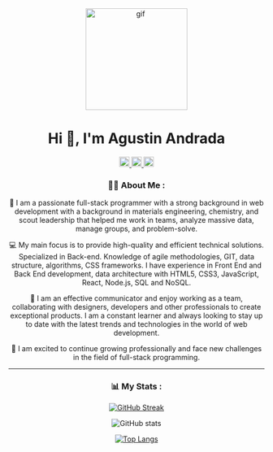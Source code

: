 <div id="header" align="center">
    <img alt="gif" src="https://media.giphy.com/media/etn52ENYVnpxqMaXiT/giphy.gif" width="200" auto-paly="true">
    <h1 align="center">Hi 🖖, I'm Agustin Andrada </h1>
<div/>
<div id="badges" align="center" >
     <a href="https://www.linkedin.com/in/agustin-andrada-928a87127/" target="_blank">
        <img alt="Linkedin URL" src="https://encrypted-tbn0.gstatic.com/images?q=tbn:ANd9GcTL5iJLydkS-Rpg8vuFF04qj48NnbRJb89d9dARmK4uaj4gK5YL&s" width="20" height="20">
    </a>
    <a href="https://twitter.com/agustin606" target="_blank">
        <img alt="Twitter URL" src="https://encrypted-tbn0.gstatic.com/images?q=tbn:ANd9GcS0IJVDdxX2gc2vMkTw1xWDQyzkjhTQqX28SlyiSE3q_8H0dLo&s" width="20" height="20">
    </a>
    <a href="https://www.instagram.com/agusandrada_1/" target="_blank">
        <img alt="instagram URL" src="https://www.freepnglogos.com/uploads/logo-ig-png/logo-ig-instagram-new-logo-vector-download-13.png" width="20" height="20">
    </a>
</div>

### 👨‍💻 About Me :
 
🚀 I am a passionate full-stack programmer with a strong background in web development with a background in materials engineering, chemistry, and scout leadership that helped me work in teams, analyze massive data, manage groups, and problem-solve.
  
💻 My main focus is to provide high-quality and efficient technical solutions. Specialized in Back-end. Knowledge of agile methodologies, GIT, data structure, algorithms, CSS frameworks. I have experience in Front End and Back End development, data architecture with HTML5, CSS3, JavaScript, React, Node.js, SQL and NoSQL.
  
🤝 I am an effective communicator and enjoy working as a team, collaborating with designers, developers and other professionals to create exceptional products. I am a constant learner and always looking to stay up to date with the latest trends and technologies in the world of web development.
  
🌱 I am excited to continue growing professionally and face new challenges in the field of full-stack programming.

---
### 📊 My Stats :

        
[![GitHub Streak](http://github-readme-streak-stats.herokuapp.com?user=agustinandrada&theme=dark&hide_border=true&border_radius=6&mode=weekly&sideNums=EB7017&fire=EB5454)](https://git.io/streak-stats)
        
![GitHub stats](https://github-readme-stats.vercel.app/api?username=agustinandrada&show_icons=true&theme=radical)

[![Top Langs](https://github-readme-stats.vercel.app/api/top-langs/?username=agustinandrada&theme=tokyonight)](https://github.com/anuraghazra/github-readme-stats)


